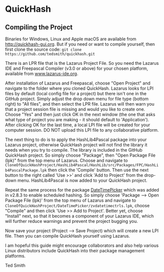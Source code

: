 QuickHash
=========

Compiling the Project
---------------------

Binaries for Windows, Linux and Apple macOS are available from http://quickhash-gui.org.
But if you need or want to compile yourself, then first clone the source code: `git clone https://github.com/tedsmith/quickhash.git`

There is an LPR file that is the Lazarus Project File. So you need the Lazarus IDE and Freepascal Compiler (v3.0 or above) for your chosen platform, available from www.lazarus-ide.org. 

After installation of Lazarus and Freepascal, choose "Open Project" and navigate to the folder where you cloned QuickHash.
Lazarus looks for LPI files by default (local config file for a project) but there isn't one in the GitHub project.
Simply adjust the drop down menu for file type (bottom right) to "All files", and then select the LPR file.
Lazarus will then warn you that a project session file is missing and would you like to create one.
Choose "Yes" and then just click OK in the next window (the one that asks what type of project you are making - it should default to 'Application').
After clicking OK for the last time, a local LPI file will be created for your computer session. DO NOT upload this LPI file to any collaborative platform. 

The next thing to do is to apply the HashLib4Pascal package into your Lazarus project, otherwise QuickHash project will not find the library it needs when you try to compile.
The library is included in the GitHub QuickHash project. So simply choose "Package", then "Open Package File (lpk)" from the top menu of Lazarus.
Choose and navigate to `CloneOfQuickHashProject/HashLib4Pascal/HashLib/src/Packages/FPC/HashLib4PascalPackage.lpk` then click the 'Compile' button.
Then use the next button to the right called 'Use >>' and click 'Add to Project' from the drop-down menu. HashLib4Pascal is now added to your QuickHash project.

Repeat the same process for the package [DateTimePicker](http://wiki.lazarus.freepascal.org/ZVDateTimeControls_Package) which was added in v2.8.3 to enable scheduled hashing.
So simply choose 'Package --> Open Package File (lpk)' from the top menu of Lazarus and navigate to `CloneOfQuickHashProject/DateTimePicker/zvdatetimectrls.lpk`, choose "Compile" and then click 'Use >> Add to Project'.
Better yet, choose "Install" next, so that it becomes a component of your Lazarus IDE, which will further reduce warnings and prevent the project bugging you. 

Now save your project (Project --> Save Project) which will create a new LPI file. Then you can compile QuickHash yourself using Lazarus. 

I am hopeful this guide might encourage collaborators and also help various Linux distributors include QuickHash into their package management platforms. 

Ted Smith
